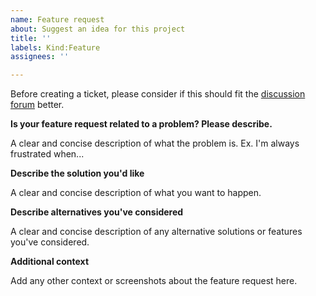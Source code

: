 ```yaml
---
name: Feature request
about: Suggest an idea for this project
title: ''
labels: Kind:Feature
assignees: ''

---
```


Before creating a ticket, please consider if this should fit the [discussion forum](https://github.com/processone/ejabberd/discussions) better.

**Is your feature request related to a problem? Please describe.**

A clear and concise description of what the problem is. Ex. I'm always frustrated when...

**Describe the solution you'd like**

A clear and concise description of what you want to happen.

**Describe alternatives you've considered**

A clear and concise description of any alternative solutions or features you've considered.

**Additional context**

Add any other context or screenshots about the feature request here.

